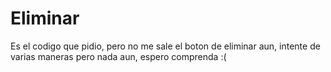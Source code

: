 # Eliminar

Es el codigo que pidio, pero no me sale el boton de eliminar aun, intente de varias maneras pero nada aun, espero comprenda :(
